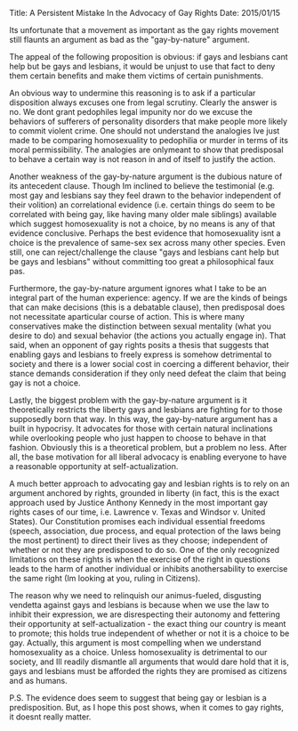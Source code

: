 Title: A Persistent Mistake In the Advocacy of Gay Rights
Date: 2015/01/15

Its unfortunate that a movement as important as the gay rights movement still flaunts an argument as bad as the "gay-by-nature" argument.

The appeal of the following proposition is obvious: if gays and lesbians cant help but be gays and lesbians, it would be unjust to use that fact to deny them certain benefits and make them victims of certain punishments.

An obvious way to undermine this reasoning is to ask if a particular disposition always excuses one from legal scrutiny. Clearly the answer is no. We dont grant pedophiles legal impunity nor do we excuse the behaviors of sufferers of personality disorders that make people more likely to commit violent crime. One should not understand the analogies Ive just made to be comparing homosexuality to pedophilia or murder in terms of its moral permissibility. The analogies are onlymeant to show that predisposal to behave a certain way is not reason in and of itself to justify the action.

Another weakness of the gay-by-nature argument is the dubious nature of its antecedent clause. Though Im inclined to believe the testimonial (e.g. most gay and lesbians say they feel drawn to the behavior independent of their volition) an correlational evidence (i.e. certain things do seem to be correlated with being gay, like having many older male siblings) available which suggest homosexuality is not a choice, by no means is any of that evidence conclusive. Perhaps the best evidence that homosexuality isnt a choice is the prevalence of same-sex sex across many other species. Even still, one can reject/challenge the clause "gays and lesbians cant help but be gays and lesbians" without committing too great a philosophical faux pas.

Furthermore, the gay-by-nature argument ignores what I take to be an integral part of the human experience: agency. If we are the kinds of beings that can make decisions (this is a debatable clause), then predisposal does not necessitate aparticular course of action. This is where many conservatives make the distinction between sexual mentality (what you desire to do) and sexual behavior (the actions you actually engage in). That said, when an opponent of gay rights posits a thesis that suggests that enabling gays and lesbians to freely express is somehow detrimental to society and there is a lower social cost in coercing a different behavior, their stance demands consideration if they only need defeat the claim that being gay is not a choice.

Lastly, the biggest problem with the gay-by-nature argument is it theoretically restricts the liberty gays and lesbians are fighting for to those supposedly born that way. In this way, the gay-by-nature argument has a built in hypocrisy. It advocates for those with certain natural inclinations while overlooking people who just happen to choose to behave in that fashion. Obviously this is a theoretical problem, but a problem no less. After all, the base motivation for all liberal advocacy is enabling everyone to have a reasonable opportunity at self-actualization.

A much better approach to advocating gay and lesbian rights is to rely on an argument anchored by rights, grounded in liberty (in fact, this is the exact approach used by Justice Anthony Kennedy in the most important gay rights cases of our time, i.e. Lawrence v. Texas and Windsor v. United States). Our Constitution promises each individual essential freedoms (speech, association, due process, and equal protection of the laws being the most pertinent) to direct their lives as they choose; independent of whether or not they are predisposed to do so. One of the only recognized limitations on these rights is when the exercise of the right in questions leads to the harm of another individual or inhibits anothersability to exercise the same right (Im looking at you, ruling in Citizens).

The reason why we need to relinquish our animus-fueled, disgusting vendetta against gays and lesbians is because when we use the law to inhibit their expression, we are disrespecting their autonomy and fettering their opportunity at self-actualization - the exact thing our country is meant to promote; this holds true independent of whether or not it is a choice to be gay. Actually, this argument is most compelling when we understand homosexuality as a choice. Unless homosexuality is detrimental to our society, and Ill readily dismantle all arguments that would dare hold that it is, gays and lesbians must be afforded the rights they are promised as citizens and as humans.

P.S. The evidence does seem to suggest that being gay or lesbian is a predisposition. But, as I hope this post shows, when it comes to gay rights, it doesnt really matter.
